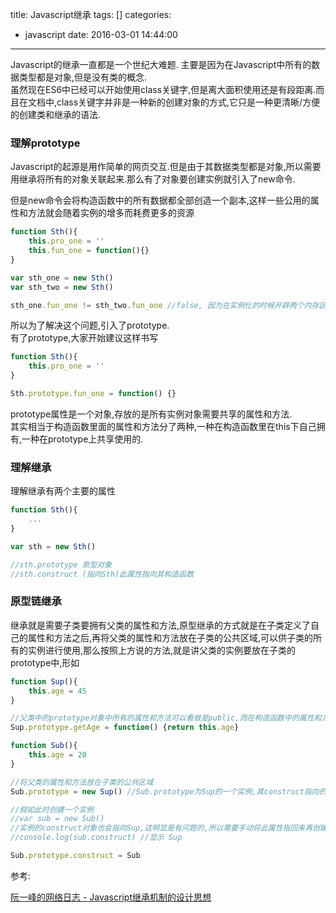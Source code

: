 title: Javascript继承
tags: []
categories:
  - javascript
date: 2016-03-01 14:44:00
---
Javascript的继承一直都是一个世纪大难题. 
主要是因为在Javascript中所有的数据类型都是对象,但是没有类的概念.  
虽然现在ES6中已经可以开始使用class关键字,但是离大面积使用还是有段距离.而且在文档中,class关键字并非是一种新的创建对象的方式,它只是一种更清晰/方便的创建类和继承的语法.

### 理解prototype
Javascript的起源是用作简单的网页交互.但是由于其数据类型都是对象,所以需要用继承将所有的对象关联起来.那么有了对象要创建实例就引入了new命令.  

但是new命令会将构造函数中的所有数据都全部创造一个副本,这样一些公用的属性和方法就会随着实例的增多而耗费更多的资源

```` javascript
function Sth(){
	this.pro_one = ''
    this.fun_one = function(){}
}

var sth_one = new Sth()
var sth_two = new Sth()

sth_one.fun_one != sth_two.fun_one //false, 因为在实例化的时候开辟两个内存区域
````

所以为了解决这个问题,引入了prototype.  
有了prototype,大家开始建议这样书写

```` javascript
function Sth(){
	this.pro_one = ''
}

Sth.prototype.fun_one = function() {}
````

prototype属性是一个对象,存放的是所有实例对象需要共享的属性和方法.  
其实相当于构造函数里面的属性和方法分了两种,一种在构造函数里在this下自己拥有,一种在prototype上共享使用的.


### 理解继承


理解继承有两个主要的属性
```` javascript
function Sth(){
	...
}

var sth = new Sth()

//sth.prototype 原型对象
//sth.construct (指向Sth)此属性指向其构造函数
````

### 原型链继承

继承就是需要子类要拥有父类的属性和方法,原型继承的方式就是在子类定义了自己的属性和方法之后,再将父类的属性和方法放在子类的公共区域,可以供子类的所有的实例进行使用,那么按照上方说的方法,就是讲父类的实例要放在子类的prototype中,形如

```` javascript
function Sup(){
	this.age = 45
}

//父类中的prototype对象中所有的属性和方法可以看做是public,而在构造函数中的属性和方法则是private
Sup.prototype.getAge = function() {return this.age}

function Sub(){
	this.age = 20
}

//将父类的属性和方法放在子类的公共区域
Sub.prototype = new Sup() //Sub.prototype为Sup的一个实例,其construct指向的为Sup

//假如此时创建一个实例
//var sub = new Sub()
//实例的construct对象也会指向Sup,这明显是有问题的,所以需要手动将此属性指回来再创建实例
//console.log(sub.construct) //显示 Sup

Sub.prototype.construct = Sub
````

参考:

[阮一峰的网络日志 - Javascript继承机制的设计思想](http://www.ruanyifeng.com/blog/2011/06/designing_ideas_of_inheritance_mechanism_in_javascript.html)